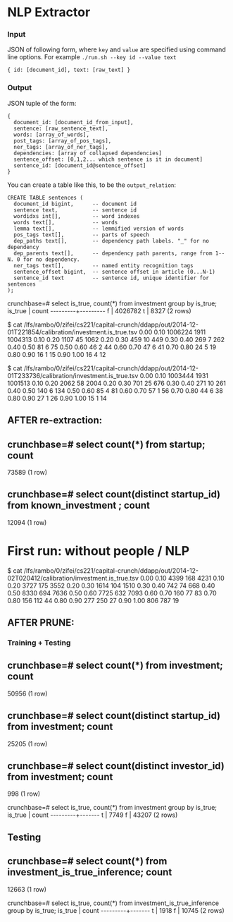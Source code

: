 # NLP Extractor

### Input

JSON of following form, where `key` and `value` are specified using command line options. For example `./run.sh --key id --value text`

    { id: [document_id], text: [raw_text] }

### Output

JSON tuple of the form:

    {
      document_id: [document_id_from_input],
      sentence: [raw_sentence_text],
      words: [array_of_words],
      post_tags: [array_of_pos_tags],
      ner_tags: [array_of_ner_tags],
      dependencies: [array of collapsed dependencies]
      sentence_offset: [0,1,2... which sentence is it in document]
      sentence_id: [document_id@sentence_offset]
    }

You can create a table like this, to be the `output_relation`:

    CREATE TABLE sentences (
      document_id bigint,      -- document id
      sentence text,           -- sentence id
      wordidxs int[],          -- word indexes
      words text[],            -- words
      lemma text[],            -- lemmified version of words
      pos_tags text[],         -- parts of speech
      dep_paths text[],        -- dependency path labels. "_" for no dependency
      dep_parents text[],      -- dependency path parents, range from 1--N. 0 for no dependency.
      ner_tags text[],         -- named entity recognition tags
      sentence_offset bigint,  -- sentence offset in article (0...N-1)
      sentence_id text         -- sentence id, unique identifier for sentences
    );

crunchbase=# select is_true, count(*) from investment group by is_true;
 is_true |  count
---------+---------
 f       | 4026782
 t       |    8327
(2 rows)


$ cat /lfs/rambo/0/zifei/cs221/capital-crunch/ddapp/out/2014-12-01T221854/calibration/investment.is_true.tsv
0.00    0.10    1006224 1911    1004313
0.10    0.20    1107    45      1062
0.20    0.30    459     10      449
0.30    0.40    269     7       262
0.40    0.50    81      6       75
0.50    0.60    46      2       44
0.60    0.70    47      6       41
0.70    0.80    24      5       19
0.80    0.90    16      1       15
0.90    1.00    16      4       12

$ cat /lfs/rambo/0/zifei/cs221/capital-crunch/ddapp/out/2014-12-01T233736/calibration/investment.is_true.tsv
0.00    0.10    1003444 1931    1001513
0.10    0.20    2062    58      2004
0.20    0.30    701     25      676
0.30    0.40    271     10      261
0.40    0.50    140     6       134
0.50    0.60    85      4       81
0.60    0.70    57      1       56
0.70    0.80    44      6       38
0.80    0.90    27      1       26
0.90    1.00    15      1       14


## AFTER re-extraction:

crunchbase=# select count(*) from startup;
 count
-------
 73589
(1 row)

crunchbase=# select count(distinct startup_id) from known_investment ;
 count
-------
 12094
(1 row)

# First run: without people / NLP
$ cat /lfs/rambo/0/zifei/cs221/capital-crunch/ddapp/out/2014-12-02T020412/calibration/investment.is_true.tsv
0.00    0.10    4399    168     4231
0.10    0.20    3727    175     3552
0.20    0.30    1614    104     1510
0.30    0.40    742     74      668
0.40    0.50    8330    694     7636
0.50    0.60    7725    632     7093
0.60    0.70    160     77      83
0.70    0.80    156     112     44
0.80    0.90    277     250     27
0.90    1.00    806     787     19

## AFTER PRUNE:

### Training + Testing

crunchbase=# select count(*) from investment;
 count
-------
 50956
(1 row)

crunchbase=# select count(distinct startup_id) from investment;
 count
-------
 25205
(1 row)

crunchbase=# select count(distinct investor_id) from investment;
 count
-------
   998
(1 row)

crunchbase=# select is_true, count(*) from investment group by is_true;
 is_true | count
---------+-------
 t       |  7749
 f       | 43207
(2 rows)

## Testing 

crunchbase=# select count(*) from investment_is_true_inference;
 count
-------
 12663
(1 row)

crunchbase=# select is_true, count(*) from investment_is_true_inference group by is_true;
 is_true | count
---------+-------
 t       |  1918
 f       | 10745
(2 rows)

